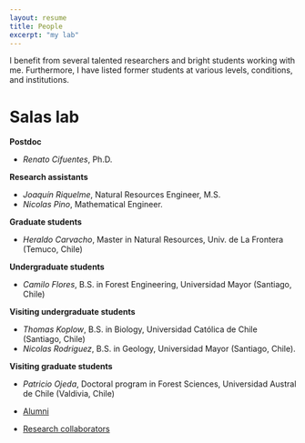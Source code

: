 ```yaml
---
layout: resume
title: People
excerpt: "my lab"
---
```


I benefit from several talented researchers and bright students working with me.  Furthermore, I have listed former students at various levels, conditions, and institutions. 

# Salas lab


__Postdoc__

* *Renato Cifuentes*, Ph.D.

__Research assistants__

* *Joaquín Riquelme*, Natural Resources Engineer, M.S.
* *Nicolas Pino*, Mathematical Engineer.

__Graduate students__

* *Heraldo Carvacho*, Master in Natural Resources, Univ. de La Frontera (Temuco, Chile)

__Undergraduate students__

* *Camilo Flores*, B.S. in Forest Engineering, Universidad Mayor (Santiago, Chile)

__Visiting undergraduate students__

* *Thomas Koplow*, B.S. in Biology, Universidad Católica de Chile (Santiago, Chile)
* *Nicolas Rodriguez*, B.S. in Geology, Universidad Mayor (Santiago, Chile).

__Visiting graduate students__

* *Patricio Ojeda*, Doctoral program in Forest Sciences, Universidad Austral de Chile (Valdivia, Chile)


* [Alumni](./alumni.md)
* [Research collaborators](./alumni.md)



<!-- ### Footer
![](images/droneYo.JPG)
Last updated: August 2020 -->
